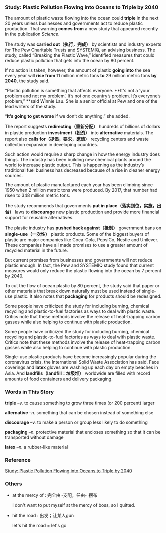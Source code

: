 
### Study: Plastic Pollution Flowing into Oceans to Triple by 2040

The amount of plastic waste flowing into the ocean could **triple** in the next 20 years unless businesses and governments act to reduce plastic production. That warning **comes from** a new study that appeared recently in the publication *Science*.

The study was **carried out（执行，完成）** by scientists and industry experts for The Pew Charitable Trusts and SYSTEMIQ, an advising business. The study, called “Breaking the Plastic Wave,” identified measures that could reduce plastic pollution that gets into the ocean by 80 percent.

If no action is taken, however, the amount of plastic **going into** the sea every year will **rise from** 11 million metric tons **to** 29 million metric tons **by 2040**, the study said.

“Plastic pollution is something that affects everyone. **It's not a ‘your problem and not my problem’. It’s not one country’s problem. It’s everyone’s problem,” **said Winnie Lau. She is a senior official at Pew and one of the lead writers of the study.

“**It’s going to get worse** if we don’t do anything,” she added.

The report suggests **redirecting（重新分配）** hundreds of billions of dollars in plastic production **investment（投资）** into **alternative** materials. The report also **calls for（提倡，要求，邀请）** recycling centers and waste collection expansion in developing countries.

Such action would require a sharp change in how the energy industry does things. The industry has been building new chemical plants around the world to increase plastic output. This is happening as the industry’s traditional fuel business has decreased because of a rise in cleaner energy sources.

The amount of plastic manufactured each year has been climbing since 1950 when 2 million metric tons were produced. By 2017, that number had risen to 348 million metric tons.

The study recommends that governments **put in place（落实到位，实施，出台）** laws to **discourage** new plastic production and provide more financial support for reusable alternatives.

The plastic industry has **pushed back against（抵制）** government bans on **single-use（一次性）** plastic products. Some of the biggest buyers of plastic are major companies like Coca-Cola, PepsiCo, Nestle and Unilever. These companies have all made promises to use a greater amount of recycled material in the future.

But current promises from businesses and governments will not reduce plastic enough. In fact, the Pew and SYSTEMIQ study found that current measures would only reduce the plastic flowing into the ocean by 7 percent by 2040.

To cut the flow of ocean plastic by 80 percent, the study said that paper or other materials that break down naturally must be used instead of single-use plastic. It also notes that **packaging** for products should be redesigned.

Some people have criticized the study for including burning, chemical recycling and plastic-to-fuel factories as ways to deal with plastic waste. Critics note that these methods involve the release of heat-trapping carbon gasses while also helping to continue with plastic production.

Some people have criticized the study for including burning, chemical recycling and plastic-to-fuel factories as ways to deal with plastic waste. Critics note that these methods involve the release of heat-trapping carbon gasses while also helping to continue with plastic production.

Single-use plastic products have become increasingly popular during the coronavirus crisis, the International Solid Waste Association has said. Face coverings and **latex** gloves are washing up each day on empty beaches in Asia. And **landfills（landfill：垃圾堆）** worldwide are filled with record amounts of food containers and delivery packaging.

### Words in This Story

**triple** *–v.* to cause something to grow three times (or 200 percent) larger

**alternative** *–n.* something that can be chosen instead of something else

**discourage** *–v.* to make a person or group less likely to do something

**packaging** *–n.* protective material that encloses something so that it can be transported without damage

**latex** *–n.* a rubber-like material

### Reference

[Study: Plastic Pollution Flowing into Oceans to Triple by 2040](https://learningenglish.voanews.com/a/study-plastic-pollution-flowing-into-oceans-to-triple-by-2040/5516326.html?withmediaplayer=1)

### Others

- at the mercy of : 完全由··支配，任由···摆布

  I don't want to put myself at the mercy of boss, so I quitted.

- hit the road : 出发；让某人gun

  let's hit the road = let's go

